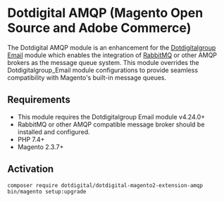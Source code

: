 # Dotdigital AMQP (Magento Open Source and Adobe Commerce)

The Dotdigital AMQP module is an enhancement for the [Dotdigitalgroup Email](https://github.com/dotmailer/dotmailer-magento2-extension) module which enables the integration of [RabbitMQ](https://rabbitmq.com/) or other AMQP brokers as the message queue system. This module overrides the Dotdigitalgroup_Email module configurations to provide seamless compatibility with Magento's built-in message queues.

## Requirements
- This module requires the Dotdigitalgroup Email module v4.24.0+
- RabbitMQ or other AMQP compatible message broker should be installed and configured.
- PHP 7.4+
- Magento 2.3.7+

## Activation
```
composer require dotdigital/dotdigital-magento2-extension-amqp
bin/magento setup:upgrade
```

